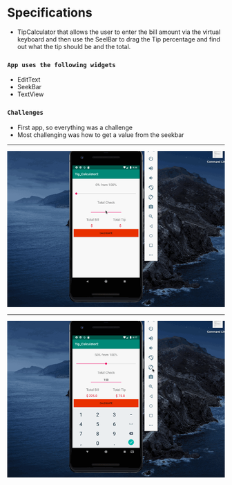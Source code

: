 # Specifications
<ul>
  <li>TipCalculator that allows the user to enter the bill amount via the virtual keyboard and then use the SeelBar to drag the Tip percentage and find out what the tip should be and the total.</li>
 </ul>
 
### `App uses the following widgets`
<ul>
  <li>EditText</li>
  <li>SeekBar</li>
  <li>TextView</li>
 </ul>
 
 ### `Challenges`
 <ul>
  <li>First app, so everything was a challenge</li>
  <li>Most challenging was how to get a value from the seekbar</li>
 </ul>
 
 ---
 
 ![](calc1.gif)
 
 ---
 
 ![](calc2.gif)
